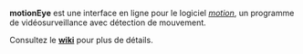 **motionEye** est une interface en ligne pour le logiciel [_motion_](https://motion-project.github.io/), un programme de vidéosurveillance avec détection de mouvement.

Consultez le [__wiki__](https://github.com/motioneye-project/motioneye/wiki) pour plus de détails.
